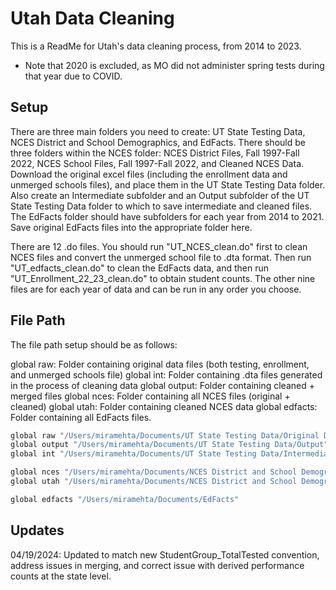 
# Utah Data Cleaning

This is a ReadMe for Utah's data cleaning process, from 2014 to 2023.
* Note that 2020 is excluded, as MO did not administer spring tests during that year due to COVID.


## Setup

There are three main folders you need to create: UT State Testing Data, NCES District and School Demographics, and EdFacts.
There should be three folders within the NCES folder:
NCES District Files, Fall 1997-Fall 2022, NCES School Files, Fall 1997-Fall 2022, and Cleaned NCES Data.
Download the original excel files (including the enrollment data and unmerged schools files), and place them in the UT State Testing Data folder.
Also create an Intermediate subfolder and an Output subfolder of the UT State Testing Data folder to which to save intermediate and cleaned files.
The EdFacts folder should have subfolders for each year from 2014 to 2021.  Save original EdFacts files into the appropriate folder here.

There are 12 .do files.
You should run "UT_NCES_clean.do" first to clean NCES files and convert the unmerged school file to .dta format.
Then run "UT_edfacts_clean.do" to clean the EdFacts data, and then run "UT_Enrollment_22_23_clean.do" to obtain student counts.
The other nine files are for each year of data and can be run in any order you choose.

## File Path

The file path setup should be as follows: 

global raw: Folder containing original data files (both testing, enrollment, and unmerged schools file)
global int: Folder containing .dta files generated in the process of cleaning data
global output: Folder containing cleaned + merged files
global nces: Folder containing all NCES files (original + cleaned)
global utah: Folder containing cleaned NCES data
global edfacts: Folder containing all EdFacts files.

```bash
global raw "/Users/miramehta/Documents/UT State Testing Data/Original Data"
global output "/Users/miramehta/Documents/UT State Testing Data/Output"
global int "/Users/miramehta/Documents/UT State Testing Data/Intermediate"

global nces "/Users/miramehta/Documents/NCES District and School Demographics"
global utah "/Users/miramehta/Documents/NCES District and School Demographics/Cleaned NCES Data"

global edfacts "/Users/miramehta/Documents/EdFacts"
```
## Updates

04/19/2024: Updated to match new StudentGroup_TotalTested convention, address issues in merging, and correct issue with derived performance counts at the state level.